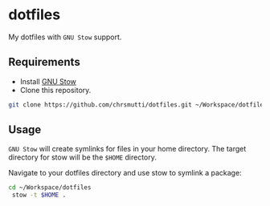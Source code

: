 # dotfiles

My dotfiles with `GNU Stow` support.

## Requirements

-   Install [GNU Stow](https://www.gnu.org/software/stow/)
-   Clone this repository.

```bash
git clone https://github.com/chrsmutti/dotfiles.git ~/Workspace/dotfiles
```

## Usage

`GNU Stow` will create symlinks for files in your home directory. The target directory for stow will be the `$HOME` directory.

Navigate to your dotfiles directory and use stow to symlink a package:

```bash
cd ~/Workspace/dotfiles
 stow -t $HOME .
```
